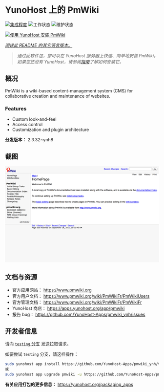 <!--
注意：此 README 由 <https://github.com/YunoHost/apps/tree/master/tools/readme_generator> 自动生成
请勿手动编辑。
-->

# YunoHost 上的 PmWiki

[![集成程度](https://dash.yunohost.org/integration/pmwiki.svg)](https://ci-apps.yunohost.org/ci/apps/pmwiki/) ![工作状态](https://ci-apps.yunohost.org/ci/badges/pmwiki.status.svg) ![维护状态](https://ci-apps.yunohost.org/ci/badges/pmwiki.maintain.svg)

[![使用 YunoHost 安装 PmWiki](https://install-app.yunohost.org/install-with-yunohost.svg)](https://install-app.yunohost.org/?app=pmwiki)

*[阅读此 README 的其它语言版本。](./ALL_README.md)*

> *通过此软件包，您可以在 YunoHost 服务器上快速、简单地安装 PmWiki。*  
> *如果您还没有 YunoHost，请参阅[指南](https://yunohost.org/install)了解如何安装它。*

## 概况

PmWiki is a wiki-based content-management system (CMS) for collaborative creation and maintenance of websites. 

### Features

- Custom look-and-feel
- Access control
- Customization and plugin architecture

**分发版本：** 2.3.32~ynh8

## 截图

![PmWiki 的截图](./doc/screenshots/pmwiki.png)

## 文档与资源

- 官方应用网站： <https://www.pmwiki.org>
- 官方用户文档： <https://www.pmwiki.org/wiki/PmWikiFr/PmWikiUsers>
- 官方管理文档： <https://www.pmwiki.org/wiki/PmWikiFr/PmWikiFr>
- YunoHost 商店： <https://apps.yunohost.org/app/pmwiki>
- 报告 bug： <https://github.com/YunoHost-Apps/pmwiki_ynh/issues>

## 开发者信息

请向 [`testing` 分支](https://github.com/YunoHost-Apps/pmwiki_ynh/tree/testing) 发送拉取请求。

如要尝试 `testing` 分支，请这样操作：

```bash
sudo yunohost app install https://github.com/YunoHost-Apps/pmwiki_ynh/tree/testing --debug
或
sudo yunohost app upgrade pmwiki -u https://github.com/YunoHost-Apps/pmwiki_ynh/tree/testing --debug
```

**有关应用打包的更多信息：** <https://yunohost.org/packaging_apps>
